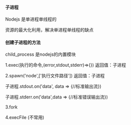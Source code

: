 #### 子进程

Nodejs 是单进程单线程的

资源的最大化利用，解决单进程单线程的缺点

#### 创建子进程的方法

child_process 是nodejs的内置模块   

1.exec(执行的命令,(error,stdout,stderr)=>{})  返回值：子进程

2.spawn('node',['执行文件路径'])  返回值：子进程

子进程.stdout.on('data', data => {//标准输出流})

子进程.stderr.on('data',data => {//标准错误输出流})

3.fork

4.execFile (不常用)